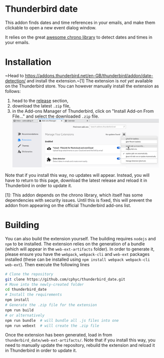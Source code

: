 # Thunderbird date

This addon finds dates and time references in your emails, and make them clickable to open a new event dialog window.

It relies on the great [awesome chrono library](https://github.com/wanasit/chrono) to detect dates and times in your emails.

# Installation

~Head to https://addons.thunderbird.net/en-GB/thunderbird/addon/date-detection/ and install the extension.~[1]
The extension is _not yet_ available on the Thunderbird store.
You can however manually install the extension as follows:
1. head to the [release](https://github.com/cphyc/thunderbird_date/releases) section,
2. download the latest `.zip` file,
3. in the Add-ons Manager of Thunderbird, click on "Install Add-on From File..." and select the downloaded `.zip` file.
![Alt text](/imgs/installation.png?raw=true "Install add-on from file")

Note that if you install this way, no updates will appear. Instead, you will have to return to this page, download the latest release and reload it in Thunderbird in order to update it.

[1]: This addon depends on the chrono library, which itself has some dependencies with security issues. Until this is fixed, this will prevent the addon from appearing on the official Thunderbird add-ons list.

# Building

You can also build the extension yourself.
The building requires `nodejs` and `npm` to be installed. The extension relies on the generation of a bundle (which will appear in the `web-ext-artifacts` folder). In order to generate it, please ensure you have the `webpack`, `webpack-cli` and `web-ext` packages installed (these can be installed using `npm install webpack webpack-cli web-ext`). Then execute the following lines
```bash
# Clone the repository
git clone https://github.com/cphyc/thunderbird_date.git
# Move into the newly-created folder
cd thunderbird_date
# Install the requirements
npm install
# Generate the .zip file for the extension
npm run build
# or alternatively
npm run bundle  # will bundle all .js files into one
npm run webext  # will create the .zip file
```

Once the extension has been generated, load in from `thunderbird_date/web-ext-artifacts/`.
Note that if you install this way, you need to manually update the repository, rebuild the extension and reload it in Thunderbird in order to update it.
